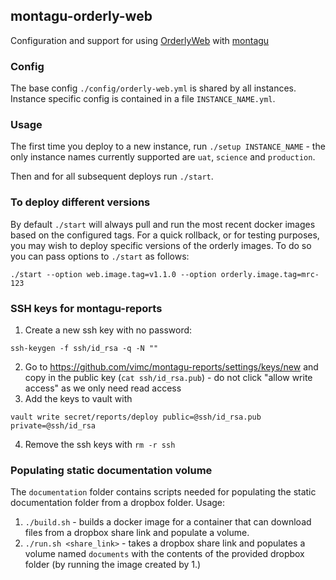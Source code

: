 ## montagu-orderly-web

Configuration and support for using [OrderlyWeb](https://github.com/vimc/orderly-web) with 
[montagu](https://github.com/vimc/montagu)

### Config
The base config `./config/orderly-web.yml` is shared by all instances. Instance specific config
is contained in a file `INSTANCE_NAME.yml`.

### Usage
The first time you deploy to a new instance, run `./setup INSTANCE_NAME` - the only instance names
currently supported are `uat`, `science` and `production`.

Then and for all subsequent deploys run `./start`.

### To deploy different versions 
By default `./start` will always pull and run the most recent docker images based on the configured tags.
For a quick rollback, or for testing purposes, you may wish to deploy specific versions of the orderly images.
To do so you can pass options to `./start` as follows:

    ./start --option web.image.tag=v1.1.0 --option orderly.image.tag=mrc-123
 
### SSH keys for montagu-reports

1. Create a new ssh key with no password:

```
ssh-keygen -f ssh/id_rsa -q -N ""
```

2. Go to https://github.com/vimc/montagu-reports/settings/keys/new and copy in the public key (`cat ssh/id_rsa.pub`) - do not click "allow write access" as we only need read access
3. Add the keys to vault with

```
vault write secret/reports/deploy public=@ssh/id_rsa.pub private=@ssh/id_rsa
```

4. Remove the ssh keys with `rm -r ssh`

### Populating static documentation volume
The `documentation` folder contains scripts needed for populating the static documentation folder from a dropbox 
folder. 
Usage:
1. `./build.sh` - builds a docker image for a container that can download files from a dropbox share link and populate 
a volume.
2. `./run.sh <share_link>` - takes a dropbox share link and populates a volume named `documents` with the contents of the 
 provided dropbox folder (by running the image created by 1.)
